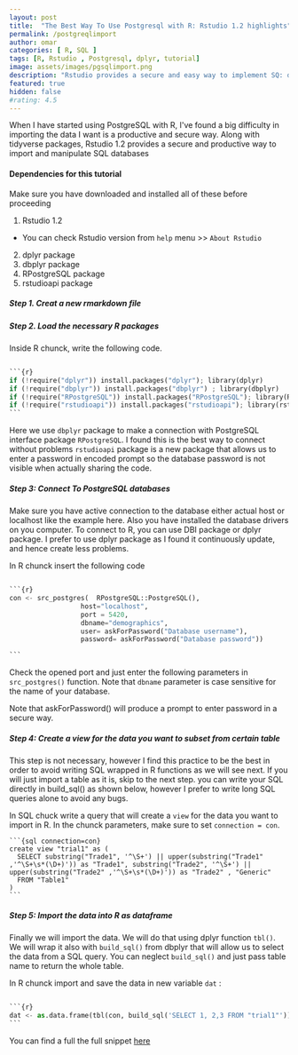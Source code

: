 ```yaml
---
layout: post
title:  "The Best Way To Use Postgresql with R: Rstudio 1.2 highlights"
permalink: /postgreqlimport
author: omar
categories: [ R, SQL ]
tags: [R, Rstudio , Postgresql, dplyr, tutorial]
image: assets/images/pgsqlimport.png
description: "Rstudio provides a secure and easy way to implement SQ: databases in R"
featured: true
hidden: false
#rating: 4.5
---
```


When I have started using PostgreSQL with R, I've found a big difficulty in importing the data I want is a productive and secure way. Along with tidyverse packages, Rstudio 1.2 provides a secure and productive way to import and manipulate SQL databases


#### Dependencies for this tutorial
Make sure you have downloaded and installed all of these before proceeding
1. Rstudio 1.2
  - You can check Rstudio version from `help` menu >> `About Rstudio`
2. dplyr package
3. dbplyr package
4. RPostgreSQL package
5. rstudioapi package

##### Step 1. Creat a new rmarkdown file
##### Step 2. Load the necessary R packages
Inside R chunck, write the following code.

````python

```{r}
if (!require("dplyr")) install.packages("dplyr"); library(dplyr)
if (!require("dbplyr")) install.packages("dbplyr") ; library(dbplyr)
if (!require("RPostgreSQL")) install.packages("RPostgreSQL"); library(RPostgreSQL)
if (!require("rstudioapi")) install.packages("rstudioapi"); library(rstudioapi)
```

````

Here we use `dbplyr` package to make a connection with PostgreSQL interface package `RPostgreSQL`. I found this is the best way to connect without problems
`rstudioapi` package is a new package that allows us to enter a password in encoded prompt so the database password is not visible when actually sharing the code.


##### Step 3: Connect To PostgreSQL databases
Make sure you have active connection to the database either actual host or localhost like the example here. Also you have installed the database drivers on you computer. To connect to R, you can use DBI package or dplyr package. I prefer to use dplyr package as I found it continuously update, and hence create less problems.

 In R chunck insert the following code

````python

```{r}
con <- src_postgres(  RPostgreSQL::PostgreSQL(),
                  host="localhost",
                  port = 5420,
                  dbname="demographics",
                  user= askForPassword("Database username"),
                  password= askForPassword("Database password"))

```

`````

Check the opened port and just enter the following parameters in `src_postgres()` function. Note that `dbname` parameter is case sensitive for the name of your database.

Note that askForPassword() will produce a prompt to enter password in a secure way.

##### Step 4: Create a view for the data you want to subset from certain table
This step is not necessary, however I find this practice to be the best in order to avoid writing SQL wrapped in R functions as we will see next. If you will just import a table as it is, skip to the next step. you can write your SQL directly in build_sql() as shown below, however I prefer to write long SQL queries alone to avoid any bugs. <br/>

In SQL chuck write a query that will create a `view` for the data you want to import in R. In the chunck parameters, make sure to set `connection = con`.

````
```{sql connection=con}
create view "trial1" as (
  SELECT substring("Trade1", '^\S+') || upper(substring("Trade1" ,'^\S+\s*(\D+)')) as "Trade1", substring("Trade2", '^\S+') || upper(substring("Trade2" ,'^\S+\s*(\D+)')) as "Trade2" , "Generic"
  FROM "Table1"
)
```
````

##### Step 5: Import the data into R as dataframe
Finally we will import the data. We will do that using dplyr function `tbl()`. We will wrap it also with `build_sql()` from dbplyr that will allow us to select the data from a SQL query.  You can neglect `build_sql()` and just pass table name to return the whole table. <br/>

In R chunck import and save the data in new variable `dat` :


````python

```{r}
dat <- as.data.frame(tbl(con, build_sql('SELECT 1, 2,3 FROM "trial1"')))
```

````

You can find a full the full snippet <a href="https://github.com/oelashkar/Postgresql-Import/blob/master/snippit.Rmd">here</a>
